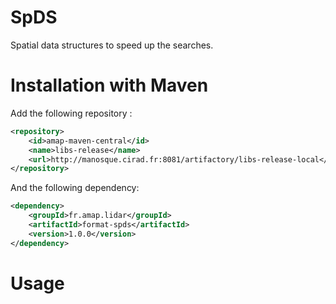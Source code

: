 # SpDS

Spatial data structures to speed up the searches.

Installation with Maven
=

Add the following repository :

```xml
<repository>
    <id>amap-maven-central</id>
    <name>libs-release</name>
    <url>http://manosque.cirad.fr:8081/artifactory/libs-release-local</url>
</repository>
```

And the following dependency:

```xml
<dependency>
    <groupId>fr.amap.lidar</groupId>
    <artifactId>format-spds</artifactId>
    <version>1.0.0</version>
</dependency>
```

Usage
=
